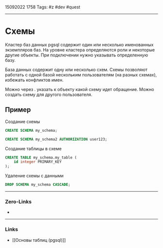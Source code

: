 15092022 1758
Tags: #z #dev #quest 

---
# Схемы

Кластер баз данных pgsql содержит один или несколько именованных экземпляров баз. На уровне кластера определяются роли и некоторые другие объекты. При подключении нужно указывать определенную базу.

База данных содержит одну или несколько схем. Схемы позволяют работать с одной базой нескольким пользователям (на разных схемах), избежать конфликтов имен.

Можно через . указать к объекту какой схему идет обращение. Можно создать схему для другого пользователя.

## Пример

Создание схемы

```sql
CREATE SCHEMA my_schema;

CREATE SCHEMA my_schema2 AUTHORIZATION user123;
```

Создание таблицы в схеме

```sql
CREATE TABLE my_schema.my_table (
    id integer PRIMARY_KEY
);
```

Удаление схемы с данными

```sql
DROP SCHEMA my_schema CASCADE;
```

---
### Zero-Links
- 

---
### Links
- [[Основы таблиц (pgsql)]]
